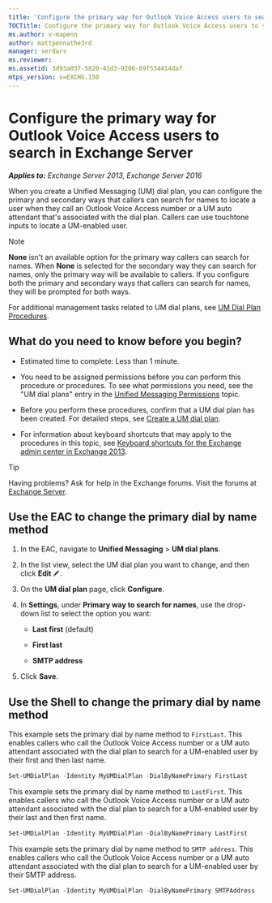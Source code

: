 ```yaml
---
title: 'Configure the primary way for Outlook Voice Access users to search: Exchange 2013 Help'
TOCTitle: Configure the primary way for Outlook Voice Access users to search
ms.author: v-mapenn
author: mattpennathe3rd
manager: serdars
ms.reviewer:
ms.assetid: 3d93a037-5820-41d3-9206-69f534414daf
mtps_version: v=EXCHG.150
---
```


# Configure the primary way for Outlook Voice Access users to search in Exchange Server

_**Applies to:** Exchange Server 2013, Exchange Server 2016_

When you create a Unified Messaging (UM) dial plan, you can configure the primary and secondary ways that callers can search for names to locate a user when they call an Outlook Voice Access number or a UM auto attendant that's associated with the dial plan. Callers can use touchtone inputs to locate a UM-enabled user.

> [!NOTE]
> **None** isn't an available option for the primary way callers can search for names. When **None** is selected for the secondary way they can search for names, only the primary way will be available to callers. If you configure both the primary and secondary ways that callers can search for names, they will be prompted for both ways.

For additional management tasks related to UM dial plans, see [UM Dial Plan Procedures](https://technet.microsoft.com/library/1bda77c8-c4e2-4ae0-a001-76ae029bf843.aspx).

## What do you need to know before you begin?

- Estimated time to complete: Less than 1 minute.

- You need to be assigned permissions before you can perform this procedure or procedures. To see what permissions you need, see the "UM dial plans" entry in the [Unified Messaging Permissions](https://technet.microsoft.com/library/d326c3bc-8f33-434a-bf02-a83cc26a5498.aspx) topic.

- Before you perform these procedures, confirm that a UM dial plan has been created. For detailed steps, see [Create a UM dial plan](create-um-dial-plan-exchange-2013-help.md).

- For information about keyboard shortcuts that may apply to the procedures in this topic, see [Keyboard shortcuts for the Exchange admin center in Exchange 2013](keyboard-shortcuts-in-the-exchange-admin-center-2013-help.md).

> [!TIP]
> Having problems? Ask for help in the Exchange forums. Visit the forums at [Exchange Server](https://go.microsoft.com/fwlink/p/?linkId=60612).

## Use the EAC to change the primary dial by name method

1. In the EAC, navigate to **Unified Messaging** \> **UM dial plans**.

2. In the list view, select the UM dial plan you want to change, and then click **Edit** ![Edit icon](images/ITPro_EAC_EditIcon.gif).

3. On the **UM dial plan** page, click **Configure**.

4. In **Settings**, under **Primary way to search for names**, use the drop-down list to select the option you want:

   - **Last first** (default)

   - **First last**

   - **SMTP address**

5. Click **Save**.

## Use the Shell to change the primary dial by name method

This example sets the primary dial by name method to `FirstLast`. This enables callers who call the Outlook Voice Access number or a UM auto attendant associated with the dial plan to search for a UM-enabled user by their first and then last name.

```powershell
Set-UMDialPlan -Identity MyUMDialPlan -DialByNamePrimary FirstLast
```

This example sets the primary dial by name method to `LastFirst`. This enables callers who call the Outlook Voice Access number or a UM auto attendant associated with the dial plan to search for a UM-enabled user by their last and then first name.

```powershell
Set-UMDialPlan -Identity MyUMDialPlan -DialByNamePrimary LastFirst
```

This example sets the primary dial by name method to `SMTP address`. This enables callers who call the Outlook Voice Access number or a UM auto attendant associated with the dial plan to search for a UM-enabled user by their SMTP address.

```powershell
Set-UMDialPlan -Identity MyUMDialPlan -DialByNamePrimary SMTPAddress
```

